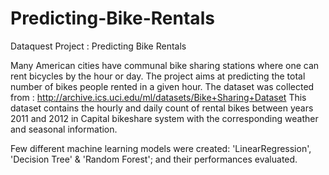 # Predicting-Bike-Rentals
Dataquest Project : Predicting Bike Rentals

Many American cities have communal bike sharing stations where one can rent bicycles by the hour or day. 
The project aims at predicting the total number of bikes people rented in a given hour. 
The dataset was collected from : http://archive.ics.uci.edu/ml/datasets/Bike+Sharing+Dataset
This dataset contains the hourly and daily count of rental bikes between years 2011 and 2012 in Capital bikeshare system with the corresponding weather and seasonal information.

Few different machine learning models were created: 'LinearRegression', 'Decision Tree' & 'Random Forest';
and their performances evaluated.
